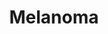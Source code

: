 ---
annotations:
- id: DOID:1909
  parent: disease of cellular proliferation
  type: Disease Ontology
  value: melanoma
authors:
- Khanspers
- MaintBot
- Eweitz
- Finterly
communities:
- CPTAC
- Diseases
description: Melanoma, or malignant melanoma, is a highly aggressive cancer that develops
  in melanocytes. Many genes have been found to be mutated or amplified in melanoma,
  with the most commonly mutated genes being BRAF, CDKN2A, NRAS and TP53. MAPK and
  PI3K/Akt signaling are central to melanoma.   This pathway is a summary of information
  from figures 1 and 2 from [https://www.ncbi.nlm.nih.gov/pmc/articles/PMC6520749/
  Kunz and Vera] and supplemented with information from [https://www.kegg.jp/dbget-bin/www_bget?pathway+hsa05218
  KEGG].   CDKN2A is frequently mutated in melanoma and germline mutations are associated
  with an increased susceptibility of developing skin cancer. The CDKN2A encodes two
  proteins, p16 (INK4A) and p14ARF, with different functions. p16 binds to CDK4, which
  prevents phosphorylation of Rb, thereby controlling the G1 to S transition. Without
  functioning p16, G1 to S transition can proceed. p14ARF is central to cell cycle
  regulation, inhibiting MDM2, which normally degrades p53, so loss of p14ARF has
  a similar effect to loss of p53.
last-edited: 2021-06-22
ndex: 8396f7d7-8b6c-11eb-9e72-0ac135e8bacf
organisms:
- Homo sapiens
redirect_from:
- /index.php/Pathway:WP4685
- /instance/WP4685
revision: null
schema-jsonld:
- '@context': https://schema.org/
  '@id': https://wikipathways.github.io/pathways/WP4685.html
  '@type': Dataset
  creator:
    '@type': Organization
    name: WikiPathways
  description: Melanoma, or malignant melanoma, is a highly aggressive cancer that
    develops in melanocytes. Many genes have been found to be mutated or amplified
    in melanoma, with the most commonly mutated genes being BRAF, CDKN2A, NRAS and
    TP53. MAPK and PI3K/Akt signaling are central to melanoma.   This pathway is a
    summary of information from figures 1 and 2 from [https://www.ncbi.nlm.nih.gov/pmc/articles/PMC6520749/
    Kunz and Vera] and supplemented with information from [https://www.kegg.jp/dbget-bin/www_bget?pathway+hsa05218
    KEGG].   CDKN2A is frequently mutated in melanoma and germline mutations are associated
    with an increased susceptibility of developing skin cancer. The CDKN2A encodes
    two proteins, p16 (INK4A) and p14ARF, with different functions. p16 binds to CDK4,
    which prevents phosphorylation of Rb, thereby controlling the G1 to S transition.
    Without functioning p16, G1 to S transition can proceed. p14ARF is central to
    cell cycle regulation, inhibiting MDM2, which normally degrades p53, so loss of
    p14ARF has a similar effect to loss of p53.
  keywords:
  - (CDKN2A)
  - AKT1
  - AKT2
  - AKT3
  - ARAF
  - Actin Cytoskeleton
  - BAD
  - BAK1
  - BAX
  - BRAF
  - Binimetinib
  - CALM1
  - CALM2
  - CALM3
  - CALML3
  - CALML4
  - CALML5
  - CALML6
  - CCND1
  - CDH1
  - CDK4
  - CDK6
  - CDKN1A
  - CREB1
  - Cobimetinib
  - DDB2
  - Dabrafenib
  - E2F1
  - E2F2
  - E2F3
  - ELK1
  - ERBB4
  - ETS1
  - FOS
  - GADD45A
  - GADD45B
  - GADD45G
  - GRB2
  - GRIN2A
  - GRM3
  - HRAS
  - KDR
  - KIT
  - KRAS
  - MAP2K1
  - MAP2K2
  - MAPK1
  - MAPK3
  - MDM2
  - MITF
  - MP1
  - NF1
  - NRAS
  - PAK1
  - PIK3CA
  - PIK3CB
  - PIK3CD
  - PIK3R1
  - PIK3R2
  - PIK3R3
  - PIP3
  - POLK
  - PREX2
  - PTEN
  - RAC1
  - RAF1
  - RB1
  - Regorafenib
  - 'Regulation of '
  - SHC2
  - SOS1
  - SOS2
  - STK19
  - Signaling
  - Sorafenib
  - TP53
  - VCL
  - Vemurafenib
  - 'p14 ARF '
  - p16 INK4a
  - 'p38 MAPK '
  license: CC0
  name: Melanoma
seo: CreativeWork
title: Melanoma
wpid: WP4685
---